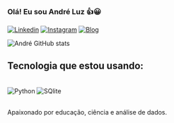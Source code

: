 ### Olá! Eu sou André Luz 👍😀 

[![Linkedin](https://img.shields.io/badge/LinkedIn-0077B5?style=for-the-badge&logo=linkedin&logoColor=white)](https://www.linkedin.com/in/andrejuniorba/)
[![Instagram](https://img.shields.io/badge/Instagram-E4405F?style=for-the-badge&logo=instagram&logoColor=white)](https://www.instagram.com/andrejuniorba/)
[![Blog](https://img.shields.io/badge/Blogger-FF5722?style=for-the-badge&logo=blogger&logoColor=white)](https://matematicaplicadaon.blogspot.com/)


![André GitHub stats](https://github-readme-stats.vercel.app/api?username=andrejuniorba&show_icons=true&theme=dracula)

## Tecnologia que estou usando:

<div style="display: inline_block"><br/>
    <img align="center" alt="Python" src ="https://img.shields.io/badge/Python-14354C?style=for-the-badge&logo=python&logoColor=white">
    <img align="center" alt="SQlite" src ="https://img.shields.io/badge/SQLite-07405E?style=for-the-badge&logo=sqlite&logoColor=white">

</div><br/>

Apaixonado por educação, ciência e análise de dados.
